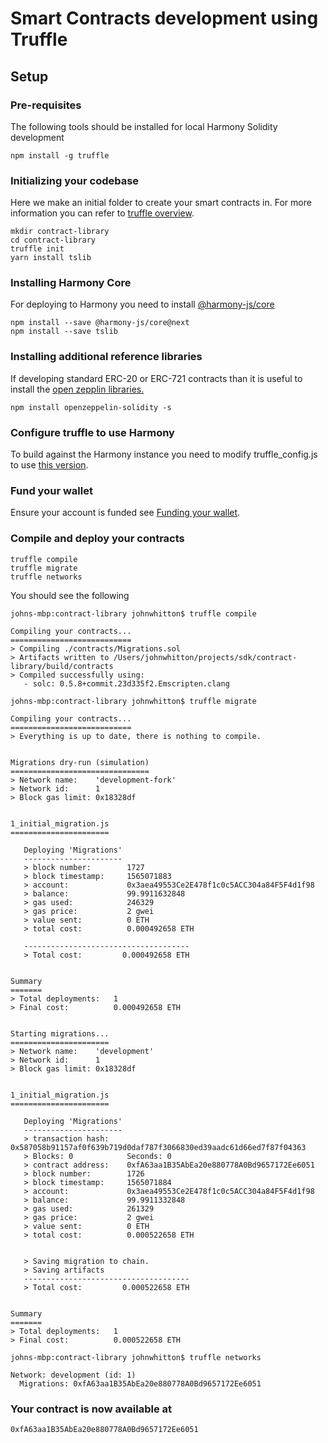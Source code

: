 # Smart Contracts development using Truffle

## Setup

### Pre-requisites

The following tools should be installed for local Harmony Solidity development

```text
npm install -g truffle
```

### Initializing your codebase

Here we make an initial folder to create your smart contracts in. For more information you can refer to [truffle overview](https://www.trufflesuite.com/docs/truffle/overview).

```text
mkdir contract-library
cd contract-library
truffle init
yarn install tslib
```

### Installing Harmony Core

For deploying to Harmony you need to install [@harmony-js/core](https://www.npmjs.com/package/@harmony-js/core)

```text
npm install --save @harmony-js/core@next
npm install --save tslib
```

### Installing additional reference libraries

If developing standard ERC-20 or ERC-721 contracts than it is useful to install the [open zepplin libraries.](https://openzeppelin.com/contracts/)

```text
npm install openzeppelin-solidity -s
```

### Configure truffle to use Harmony

To build against the Harmony instance you need to modify truffle\_config.js to use [this version](untitled.md).

### Fund your wallet

Ensure your account is funded see [Funding your wallet](../../account-information/funding-your-wallet.md).

### Compile and deploy your contracts

```text
truffle compile
truffle migrate
truffle networks
```

You should see the following

```text
johns-mbp:contract-library johnwhitton$ truffle compile

Compiling your contracts...
===========================
> Compiling ./contracts/Migrations.sol
> Artifacts written to /Users/johnwhitton/projects/sdk/contract-library/build/contracts
> Compiled successfully using:
   - solc: 0.5.8+commit.23d335f2.Emscripten.clang

johns-mbp:contract-library johnwhitton$ truffle migrate

Compiling your contracts...
===========================
> Everything is up to date, there is nothing to compile.


Migrations dry-run (simulation)
===============================
> Network name:    'development-fork'
> Network id:      1
> Block gas limit: 0x18328df


1_initial_migration.js
======================

   Deploying 'Migrations'
   ----------------------
   > block number:        1727
   > block timestamp:     1565071883
   > account:             0x3aea49553Ce2E478f1c0c5ACC304a84F5F4d1f98
   > balance:             99.9911632848
   > gas used:            246329
   > gas price:           2 gwei
   > value sent:          0 ETH
   > total cost:          0.000492658 ETH

   -------------------------------------
   > Total cost:         0.000492658 ETH


Summary
=======
> Total deployments:   1
> Final cost:          0.000492658 ETH


Starting migrations...
======================
> Network name:    'development'
> Network id:      1
> Block gas limit: 0x18328df


1_initial_migration.js
======================

   Deploying 'Migrations'
   ----------------------
   > transaction hash:    0x587058b91157af0f639b719d0daf787f3066830ed39aadc61d66ed7f87f04363
   > Blocks: 0            Seconds: 0
   > contract address:    0xfA63aa1B35AbEa20e880778A0Bd9657172Ee6051
   > block number:        1726
   > block timestamp:     1565071884
   > account:             0x3aea49553Ce2E478f1c0c5ACC304a84F5F4d1f98
   > balance:             99.9911332848
   > gas used:            261329
   > gas price:           2 gwei
   > value sent:          0 ETH
   > total cost:          0.000522658 ETH


   > Saving migration to chain.
   > Saving artifacts
   -------------------------------------
   > Total cost:         0.000522658 ETH


Summary
=======
> Total deployments:   1
> Final cost:          0.000522658 ETH

johns-mbp:contract-library johnwhitton$ truffle networks

Network: development (id: 1)
  Migrations: 0xfA63aa1B35AbEa20e880778A0Bd9657172Ee6051
```

### Your contract is now available at

```text
0xfA63aa1B35AbEa20e880778A0Bd9657172Ee6051
```

